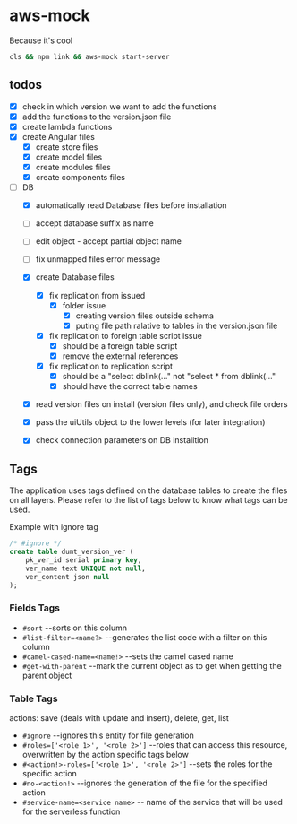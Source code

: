 # aws-mock

Because it's cool

```sh
cls && npm link && aws-mock start-server
```
## todos

- [x] check in which version we want to add the functions
- [x] add the functions to the version.json file
- [x] create lambda functions
- [x] create Angular files
  - [x] create store files
  - [x] create model files
  - [x] create modules files
  - [x] create components files
- [ ] DB
  - [x] automatically read Database files before installation
  - [ ] accept database suffix as name
  - [ ] edit object - accept partial object name
  - [ ] fix unmapped files error message
  - [x] create Database files
    - [x] fix replication from issued
      - [x] folder issue
        - [x] creating version files outside schema
        - [x] puting file path ralative to tables in the version.json file
    - [x] fix replication to foreign table script issue
      - [x] should be a foreign table script
      - [x] remove the external references
    - [x] fix replication to replication script
      - [x] should be a "select dblink(..." not "select * from dblink(..."
      - [x] should have the correct table names
  - [x] read version files on install (version files only), and check file orders
  - [x] pass the uiUtils object to the lower levels (for later integration)
  - [x] check connection parameters on DB installtion


## Tags

The application uses tags defined on the database tables to create the files on all layers. Please refer to the list of tags below to know what tags can be used.

Example with ignore tag

```sql
/* #ignore */
create table dumt_version_ver (
    pk_ver_id serial primary key,
    ver_name text UNIQUE not null,
    ver_content json null
);
```

### Fields Tags

- `#sort` --sorts on this column
- `#list-filter=<name?>` --generates the list code with a filter on this column
- `#camel-cased-name=<name!>` --sets the camel cased name
- `#get-with-parent` --mark the current object as to get when getting the parent object

### Table Tags

actions: save (deals with update and insert), delete, get, list

- `#ignore` --ignores this entity for file generation
- `#roles=['<role 1>', '<role 2>']` --roles that can access this resource, overwritten by the action specific tags below
- `#<action!>-roles=['<role 1>', '<role 2>']` --sets the roles for the specific action
- `#no-<action!>` --ignores the generation of the file for the specified action
- `#service-name=<service name>` -- name of the service that will be used for the serverless function